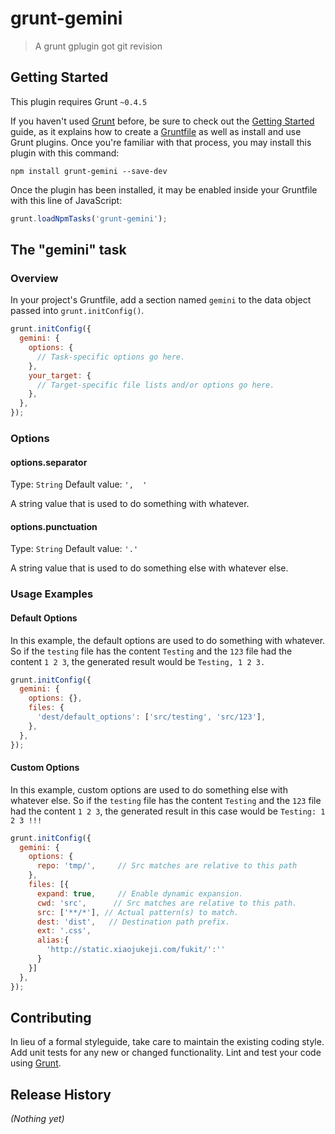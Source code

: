 # grunt-gemini

> A grunt gplugin got git revision

## Getting Started
This plugin requires Grunt `~0.4.5`

If you haven't used [Grunt](http://gruntjs.com/) before, be sure to check out the [Getting Started](http://gruntjs.com/getting-started) guide, as it explains how to create a [Gruntfile](http://gruntjs.com/sample-gruntfile) as well as install and use Grunt plugins. Once you're familiar with that process, you may install this plugin with this command:

```shell
npm install grunt-gemini --save-dev
```

Once the plugin has been installed, it may be enabled inside your Gruntfile with this line of JavaScript:

```js
grunt.loadNpmTasks('grunt-gemini');
```

## The "gemini" task

### Overview
In your project's Gruntfile, add a section named `gemini` to the data object passed into `grunt.initConfig()`.

```js
grunt.initConfig({
  gemini: {
    options: {
      // Task-specific options go here.
    },
    your_target: {
      // Target-specific file lists and/or options go here.
    },
  },
});
```

### Options

#### options.separator
Type: `String`
Default value: `',  '`

A string value that is used to do something with whatever.

#### options.punctuation
Type: `String`
Default value: `'.'`

A string value that is used to do something else with whatever else.

### Usage Examples

#### Default Options
In this example, the default options are used to do something with whatever. So if the `testing` file has the content `Testing` and the `123` file had the content `1 2 3`, the generated result would be `Testing, 1 2 3.`

```js
grunt.initConfig({
  gemini: {
    options: {},
    files: {
      'dest/default_options': ['src/testing', 'src/123'],
    },
  },
});
```

#### Custom Options
In this example, custom options are used to do something else with whatever else. So if the `testing` file has the content `Testing` and the `123` file had the content `1 2 3`, the generated result in this case would be `Testing: 1 2 3 !!!`

```js
grunt.initConfig({
  gemini: {
    options: {
      repo: 'tmp/',     // Src matches are relative to this path
    },
    files: [{
      expand: true,     // Enable dynamic expansion.
      cwd: 'src',      // Src matches are relative to this path.
      src: ['**/*'], // Actual pattern(s) to match.
      dest: 'dist',   // Destination path prefix.
      ext: '.css',
      alias:{
        'http://static.xiaojukeji.com/fukit/':''
      }
    }]
  },
});
```

## Contributing
In lieu of a formal styleguide, take care to maintain the existing coding style. Add unit tests for any new or changed functionality. Lint and test your code using [Grunt](http://gruntjs.com/).

## Release History
_(Nothing yet)_

